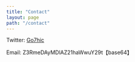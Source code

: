```yaml
---
title: "Contact"
layout: page
path: "/contact"
---
```



Twitter: [Go7hic](https://twitter.com/Go7hic) 


Email: Z3RmeDAyMDlAZ21haWwuY29t【base64】